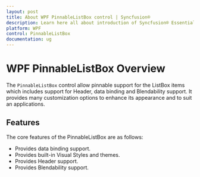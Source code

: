 ```yaml
---
layout: post
title: About WPF PinnableListBox control | Syncfusion®
description: Learn here all about introduction of Syncfusion® Essential Studio® WPF PinnableListBox control, its elements and more.
platform: WPF
control: PinnableListBox
documentation: ug
---
```


# WPF PinnableListBox Overview

The `PinnableListBox` control allow pinnable support for the ListBox items which includes support for Header, data binding and Blendability support. It provides many customization options to enhance its appearance and to suit an applications.

## Features

The core features of the PinnableListBox are as follows:

* Provides data binding support.
* Provides built-in Visual Styles and themes.
* Provides Header support.
* Provides Blendability support.


